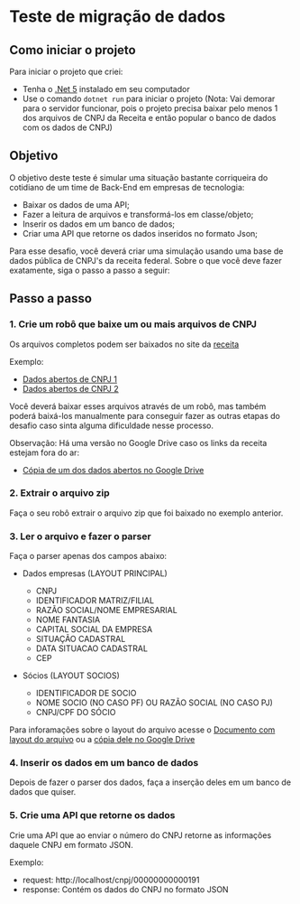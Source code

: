 # Teste de migração de dados
## Como iniciar o projeto
Para iniciar o projeto que criei:
- Tenha o [.Net 5](https://dotnet.microsoft.com/download/dotnet/5.0) instalado em seu computador
- Use o comando `dotnet run` para iniciar o projeto (Nota: Vai demorar para o servidor funcionar, pois o projeto precisa baixar pelo menos 1 dos arquivos de CNPJ da Receita e então popular o banco de dados com os dados de CNPJ)

## Objetivo
O objetivo deste teste é simular uma situação bastante corriqueira do cotidiano de um time de Back-End em empresas de tecnologia:
- Baixar os dados de uma API;
- Fazer a leitura de arquivos e transformá-los em classe/objeto;
- Inserir os dados em um banco de dados;
- Criar uma API que retorne os dados inseridos no formato Json;

Para esse desafio, você deverá criar uma simulação usando uma base de dados pública de CNPJ's da receita federal. Sobre o que você deve fazer exatamente, siga o passo a passo a seguir:

## Passo a passo
### 1. Crie um robô que baixe um ou mais arquivos de CNPJ

Os arquivos completos podem ser baixados no site da [receita](https://receita.economia.gov.br/orientacao/tributaria/cadastros/cadastro-nacional-de-pessoas-juridicas-cnpj/dados-publicos-cnpj)

Exemplo:  
- [Dados abertos de CNPJ 1](http://200.152.38.155/CNPJ/DADOS_ABERTOS_CNPJ_01.zip)
- [Dados abertos de CNPJ 2](http://200.152.38.155/CNPJ/DADOS_ABERTOS_CNPJ_02.zip)
 
Você deverá baixar esses arquivos através de um robô, mas também poderá baixá-los manualmente para conseguir fazer as outras etapas do desafio caso sinta alguma dificuldade nesse processo.

Observação: Há uma versão no Google Drive caso os links da receita estejam fora do ar: 
- [Cópia de um dos dados abertos no Google Drive](https://drive.google.com/file/d/11JEE8WKSD9_FBAfGfiFq_z-ZtS1bmGeR/view?usp=sharing)

### 2. Extrair o arquivo zip

Faça o seu robô extrair o arquivo zip que foi baixado no exemplo anterior.

### 3. Ler o arquivo e fazer o parser

Faça o parser apenas dos campos abaixo: 

- Dados empresas (LAYOUT PRINCIPAL)
    - CNPJ
    - IDENTIFICADOR MATRIZ/FILIAL 
    - RAZÃO SOCIAL/NOME EMPRESARIAL
    - NOME FANTASIA 
    - CAPITAL SOCIAL DA EMPRESA
    - SITUAÇÃO CADASTRAL 
    - DATA SITUACAO CADASTRAL 
    - CEP 

- Sócios (LAYOUT SOCIOS) 
    - IDENTIFICADOR DE SOCIO 
    - NOME SOCIO (NO CASO PF) OU RAZÃO SOCIAL (NO CASO PJ) 
    - CNPJ/CPF DO SÓCIO   

Para inforamações sobre o layout do arquivo acesse o [Documento com layout do arquivo](http://200.152.38.155/CNPJ/LAYOUT_DADOS_ABERTOS_CNPJ.pdf) ou a [cópia dele no Google Drive](https://drive.google.com/file/d/11Nc-60v0QNA02J6ZYfqUPglYIX_IlcEu/view?usp=sharing)

### 4. Inserir os dados em um banco de dados

Depois de fazer o parser dos dados, faça a inserção deles em um banco de dados que quiser.

### 5. Crie uma API que retorne os dados

Crie uma API que ao enviar o número do CNPJ retorne as informações daquele CNPJ em formato JSON.

Exemplo:
- request: http://localhost/cnpj/00000000000191 
- response: Contém os dados do CNPJ no formato JSON
